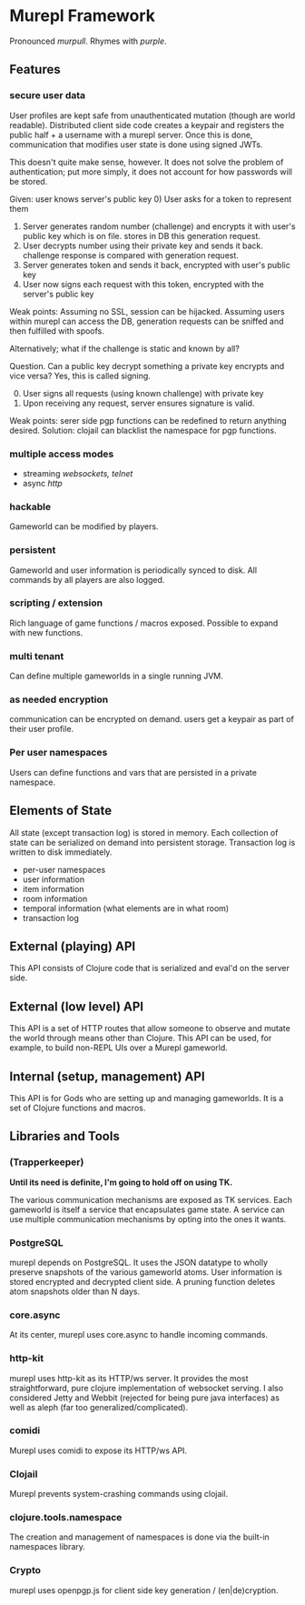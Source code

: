 # Murepl Framework

Pronounced _murpull_. Rhymes with _purple_.

## Features

### secure user data

User profiles are kept safe from unauthenticated mutation (though are world
readable). Distributed client side code creates a keypair and registers the
public half + a username with a murepl server. Once this is done, communication
that modifies user state is done using signed JWTs.

This doesn't quite make sense, however. It does not solve the problem of
authentication; put more simply, it does not account for how passwords will be
stored.

Given: user knows server's public key
0) User asks for a token to represent them
1) Server generates random number (challenge) and encrypts it with user's public key which is on file. stores in DB this generation request.
2) User decrypts number using their private key and sends it back. challenge response is compared with generation request.
3) Server generates token and sends it back, encrypted with user's public key
4) User now signs each request with this token, encrypted with the server's public key

Weak points: Assuming no SSL, session can be hijacked. Assuming users within murepl can access the DB, generation requests can be sniffed and then fulfilled with spoofs.

Alternatively; what if the challenge is static and known by all? 

Question. Can a public key decrypt something a private key encrypts and vice versa? Yes, this is called signing.

0) User signs all requests (using known challenge) with private key
1) Upon receiving any request, server ensures signature is valid.

Weak points: serer side pgp functions can be redefined to return anything
desired. Solution: clojail can blacklist the namespace for pgp functions.


### multiple access modes

* streaming _websockets, telnet_
* async _http_

### hackable

Gameworld can be modified by players.

### persistent

Gameworld and user information is periodically synced to disk. All commands by
all players are also logged.

### scripting / extension

Rich language of game functions / macros exposed. Possible to expand with new
functions. 

### multi tenant

Can define multiple gameworlds in a single running JVM.

### as needed encryption

communication can be encrypted on demand. users get a keypair as part of their
user profile.

### Per user namespaces

Users can define functions and vars that are persisted in a private namespace.

## Elements of State

All state (except transaction log) is stored in memory. Each collection of state
can be serialized on demand into persistent storage. Transaction log is written
to disk immediately.

* per-user namespaces
* user information
* item information
* room information
* temporal information (what elements are in what room)
* transaction log

## External (playing) API

This API consists of Clojure code that is serialized and eval'd on the server
side.

## External (low level) API

This API is a set of HTTP routes that allow someone to observe and mutate the
world through means other than Clojure. This API can be used, for example, to
build non-REPL UIs over a Murepl gameworld.

## Internal (setup, management) API

This API is for Gods who are setting up and managing gameworlds. It is a set of
Clojure functions and macros.

## Libraries and Tools

### (Trapperkeeper)

**Until its need is definite, I'm going to hold off on using TK.**

The various communication mechanisms are exposed as TK services. Each gameworld
is itself a service that encapsulates game state. A service can use multiple
communication mechanisms by opting into the ones it wants.

### PostgreSQL

murepl depends on PostgreSQL. It uses the JSON datatype to wholly preserve
snapshots of the various gameworld atoms. User information is stored encrypted
and decrypted client side. A pruning function deletes atom snapshots older than
N days.

### core.async

At its center, murepl uses core.async to handle incoming commands.

### http-kit

murepl uses http-kit as its HTTP/ws server. It provides the most
straightforward, pure clojure implementation of websocket serving. I also
considered Jetty and Webbit (rejected for being pure java interfaces) as well as
aleph (far too generalized/complicated).

### comidi

Murepl uses comidi to expose its HTTP/ws API.

### Clojail

Murepl prevents system-crashing commands using clojail.

### clojure.tools.namespace

The creation and management of namespaces is done via the built-in namespaces
library.

### Crypto

murepl uses openpgp.js for client side key generation / (en|de)cryption.

